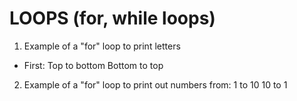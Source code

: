 # LOOPS (for, while loops)
1. Example of a "for" loop to print letters
* First:
       Top to bottom
       Bottom to top
2. Example of a "for" loop to print out numbers
from:
     1 to 10
     10 to 1

